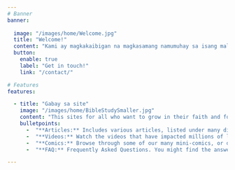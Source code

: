```yaml
---
# Banner
banner:
  
  image: "/images/home/Welcome.jpg"
  title: "Welcome!"
  content: "Kami ay magkakaibigan na magkasamang namumuhay sa isang maliit na komunidad, pinagsasaluhan namin ang lahat ng bagay sa isa’t isa. (Kagaya ng tirahan, pera, at iba pa) Hindi kami sumasahod o nakadepende sa ayuda mula sa gobyerno."
  button:
    enable: true
    label: "Get in touch!"
    link: "/contact/"

# Features
features:

  - title: "Gabay sa site"
    image: "/images/home/BibleStudySmaller.jpg"
    content: "This sites for all who want to grow in their faith and follow Jesus with all their heart, soul, mind, and strength. Feel free to check out the various articles, videos, and comics we've produced that we believe will help you grow closer to Jesus and his teachings."
    bulletpoints:
      -  "**Articles:** Includes various articles, listed under many different topics. They are rated according to those which have been of the greatest interest, and some are cross-referenced to other similar articles."
      -  "**Videos:** Watch the videos that have impacted millions of lives with the teachings of Jesus."
      -  "**Comics:** Browse through some of our many mini-comics, or download a portion of The Liberator."
      -  "**FAQ:** Frequently Asked Questions. You might find the answers surprising!"

---
```


